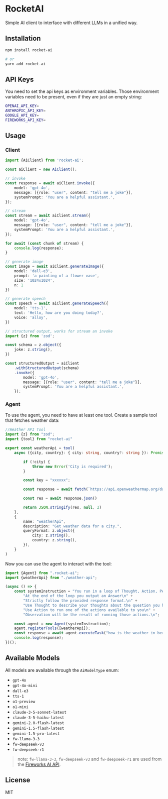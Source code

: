 # RocketAI 

Simple AI client to interface with different LLMs in a unified way.

## Installation

```bash
npm install rocket-ai

# or
yarn add rocket-ai
```

## API Keys 

You need to set the api keys as environment variables. Those environment variables need to be present, even if they are just an empty string:

```bash
OPENAI_API_KEY=
ANTHROPIC_API_KEY=
GOOGLE_API_KEY=
FIREWORKS_API_KEY=
```

## Usage

### Client

```typescript jsx
import {AiClient} from 'rocket-ai';

const aiClient = new AiClient();

// invoke
const response = await aiClient.invoke({
    model: 'gpt-4o',
    message: [{role: "user", content: "tell me a joke"}],
    systemPrompt: 'You are a helpful assistant.',
});

// stream
const stream = await aiClient.stream({
    model: 'gpt-4o',
    message: [{role: "user", content: "tell me a joke"}],
    systemPrompt: 'You are a helpful assistant.',
});

for await (const chunk of stream) {
    console.log(response);
}

// generate image
const image = await aiClient.generateImage({
    model: 'dall-e3',
    prompt: 'a painting of a flower vase',
    size: '1024x1024',
    n: 1
})

// generate speech
const speech = await aiClient.generateSpeech({
    model: 'tts-1',
    text: 'Hello, how are you doing today?',
    voice: 'alloy',
})

// structured output, works for stream an invoke
import {z} from 'zod';

const schema = z.object({
    joke: z.string(),
})

const structuredOutput = aiClient
    .withStructuredOutput(schema)
    .invoke({
        model: 'gpt-4o',
        message: [{role: "user", content: "tell me a joke"}],
        systemPrompt: 'You are a helpful assistant.',
    });
```

### Agent

To use the agent, you need to have at least one tool. Create a sample tool that fetches weather data:

```typescript jsx
//Weather API Tool
import {z} from "zod";
import {tool} from "rocket-ai"

export const weatherApi = tool(
    async ({city, country}: { city: string, country?: string }): Promise<any> => {

        if (!city) {
            throw new Error('City is required');
        }

        const key = "xxxxxx";

        const response = await fetch(`https://api.openweathermap.org/data/2.5/weather?q=${city},${country}&appid=${key}`)

        const res = await response.json()

        return JSON.stringify(res, null, 2)
    },
    {
        name: "weatherApi",
        description: "Get weather data for a city.",
        queryFormat: z.object({
            city: z.string(),
            country: z.string(),
        }),
    }
)
```
Now you can use the agent to interact with the tool:

```typescript jsx
import {Agent} from ".rocket-ai";
import {weatherApi} from "./weather-api";

(async () => {
    const systemInstruction = "You run in a loop of Thought, Action, PAUSE, Observation.\n" +
        "At the end of the loop you output an Answer\n" +
        "Strictly follow the provided response format.\n" +
        "Use Thought to describe your thoughts about the question you have been asked.\n" +
        "Use Action to run one of the actions available to you\n" +
        "Observation will be the result of running those actions.\n";

    const agent = new Agent(systemInstruction);
    agent.registerTools([weatherApi]);
    const response = await agent.executeTask("how is the weather in berlin??");
    console.log(response);
})();
```

## Available Models

All models are available through the `AiModelType` enum:

- `gpt-4o`
- `gpt-4o-mini`
- `dall-e3`
- `tts-1`
- `o1-preview`
- `o1-mini`
- `claude-3-5-sonnet-latest`
- `claude-3-5-haiku-latest`
- `gemini-2.0-flash-latest`
- `gemini-1.5-flash-latest`
- `gemini-1.5-pro-latest`
- `fw-llama-3-3`
- `fw-deepseek-v3`
- `fw-deepseek-r1`

> note: `fw-llama-3-3`, `fw-deepseek-v3` and `fw-deepseek-r1` are used from the [Fireworks AI API](https://fireworks.ai/).

## License 

MIT